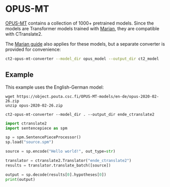 # OPUS-MT

[OPUS-MT](https://github.com/Helsinki-NLP/OPUS-MT) contains a collection of 1000+ pretrained models. Since the models are Transformer models trained with [Marian](https://github.com/marian-nmt/marian), they are compatible with CTranslate2.

The [Marian guide](marian.md) also applies for these models, but a separate converter is provided for convenience:

```bash
ct2-opus-mt-converter --model_dir opus_model --output_dir ct2_model
```

## Example

This example uses the English-German model:

```
wget https://object.pouta.csc.fi/OPUS-MT-models/en-de/opus-2020-02-26.zip
unzip opus-2020-02-26.zip

ct2-opus-mt-converter --model_dir . --output_dir ende_ctranslate2
```

```python
import ctranslate2
import sentencepiece as spm

sp = spm.SentencePieceProcessor()
sp.load("source.spm")

source = sp.encode("Hello world!", out_type=str)

translator = ctranslate2.Translator("ende_ctranslate2")
results = translator.translate_batch([source])

output = sp.decode(results[0].hypotheses[0])
print(output)
```

